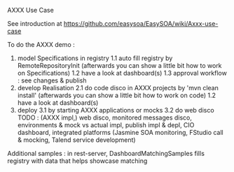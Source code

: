 AXXX Use Case

See introduction at https://github.com/easysoa/EasySOA/wiki/Axxx-use-case 

To do the AXXX demo :
1. model Specifications in registry
1.1 auto fill registry by RemoteRepositoryInit (afterwards you can show a little bit how to work on Specifications)
1.2 have a look at dashboard(s)
1.3 approval workflow : see changes & publish
2. develop Realisation
2.1 do code disco in AXXX projects by 'mvn clean install' (afterwards you can show a little bit how to work on code)
1.2 have a look at dashboard(s)
3. deploy
3.1 by starting AXXX applications or mocks
3.2 do web disco
TODO : (AXXX impl,) web disco, monitored messages disco, environments & mock vs actual impl, publish impl & depl, CIO dashboard, integrated platforms (Jasmine SOA monitoring, FStudio call & mocking, Talend service development)

Additional samples :
in rest-server, DashboardMatchingSamples fills registry with data that helps showcase matching